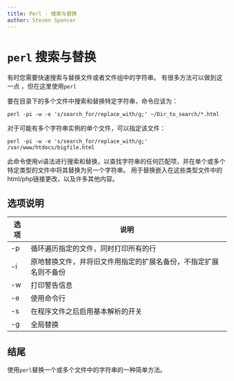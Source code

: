 ```yaml
---
title: Perl - 搜索与替换
author: Steven Spencer
---
```


# `perl` 搜索与替换

有时您需要快速搜索与替换文件或者文件组中的字符串。 有很多方法可以做到这一点 ，但在这里使用`perl`

要在目录下的多个文件中搜索和替换特定字符串，命令应该为：

```
perl -pi -w -e 's/search_for/replace_with/g;' ~/Dir_to_search/*.html
```

对于可能有多个字符串实例的单个文件，可以指定该文件：

```
perl -pi -w -e 's/search_for/replace_with/g;' /var/www/htdocs/bigfile.html
```

此命令使用vi语法进行搜索和替换，以查找字符串的任何匹配项，并在单个或多个特定类型的文件中将其替换为另一个字符串。 用于替换嵌入在这些类型文件中的html/php链接更改，以及许多其他内容。

## 选项说明

| 选项 | 说明                               |
| -- | -------------------------------- |
| -p | 循环遍历指定的文件，同时打印所有的行               |
| -i | 原地替换文件，并将旧文件用指定的扩展名备份，不指定扩展名则不备份 |
| -w | 打印警告信息                           |
| -e | 使用命令行                            |
| -s | 在程序文件之后启用基本解析的开关                 |
| -g | 全局替换                             |

## 结尾

使用`perl`替换一个或多个文件中的字符串的一种简单方法。
